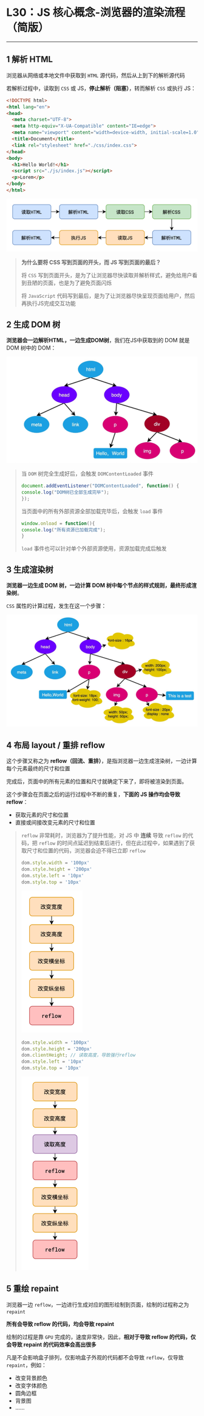 # L30：JS 核心概念-浏览器的渲染流程（简版）

---

## 1 解析 HTML

浏览器从网络或本地文件中获取到 `HTML` 源代码，然后从上到下的解析源代码

若解析过程中，读取到 `CSS` 或 JS，**停止解析（阻塞）**，转而解析 `CSS` 或执行 JS：

```html
<!DOCTYPE html>
<html lang="en">
<head>
  <meta charset="UTF-8">
  <meta http-equiv="X-UA-Compatible" content="IE=edge">
  <meta name="viewport" content="width=device-width, initial-scale=1.0">
  <title>Document</title>
  <link rel="stylesheet" href="./css/index.css">
</head>
<body>
  <h1>Hello World!</h1>
  <script src="./js/index.js"></script>
  <p>Lorem</p>
</body>
</html>
```

![](assets/30.1.png)

> **为什么要将 CSS 写到页面的开头，而 JS 写到页面的最后？**
>
> 将 `CSS` 写到页面开头，是为了让浏览器尽快读取并解析样式，避免给用户看到丑陋的页面，也是为了避免页面闪烁
>
> 将 `JavaScript` 代码写到最后，是为了让浏览器尽快呈现页面给用户，然后再执行JS完成交互功能



## 2 生成 DOM 树

**浏览器会一边解析HTML，一边生成DOM树**，我们在JS中获取到的 DOM 就是 DOM 树中的 DOM：

![](assets/30.2.png)

> 当 `DOM` 树完全生成好后，会触发 `DOMContentLoaded` 事件
>
> ```js
> document.addEventListener("DOMContentLoaded", function() {
> console.log("DOM树已全部生成完毕");
> });
> ```
>
> 当页面中的所有外部资源全部加载完毕后，会触发 `load` 事件
>
> ```js
> window.onload = function(){
> console.log("所有资源已加载完成");
> }
> ```
>
> `load` 事件也可以针对单个外部资源使用，资源加载完成后触发



## 3 生成渲染树

**浏览器一边生成 DOM 树，一边计算 DOM 树中每个节点的样式规则，最终形成渲染树**。

`CSS` 属性的计算过程，发生在这一个步骤：

![](assets/30.3.png)



## 4 布局 layout / 重排 reflow

这个步骤又称之为 **reflow（回流、重排）**，是指浏览器一边生成渲染树，一边计算每个元素最终的尺寸和位置

完成后，页面中的所有元素的位置和尺寸就确定下来了，即将被渲染到页面。

这个步骤会在页面之后的运行过程中不断的重复，**下面的 JS 操作均会导致 reflow**：

- 获取元素的尺寸和位置
- 直接或间接改变元素的尺寸和位置

> `reflow` 非常耗时，浏览器为了提升性能，对 JS 中 **连续** 导致 `reflow` 的代码，把 `reflow` 的时间点延迟到结束后进行，但在此过程中，如果遇到了获取尺寸和位置的代码，浏览器会迫不得已立即 `reflow`
>
> ```js
> dom.style.width = '100px'
> dom.style.height = '200px'
> dom.style.left = '10px'
> dom.style.top = '10px'
> ```
>
> <img src="assets/30.4.png" alt="30.5.png" style="zoom:50%;" />
>
> ```js
> dom.style.width = '100px'
> dom.style.height = '200px'
> dom.clientHeight; // 读取高度，导致强行reflow
> dom.style.left = '10px'
> dom.style.top = '10px'
> ```
>
> <img src="assets/30.5.png" alt="30.5.png" style="zoom:50%;" />



## 5 重绘 repaint

浏览器一边 `reflow`，一边进行生成对应的图形绘制到页面，绘制的过程称之为 `repaint`

**所有会导致 reflow 的代码，均会导致 repaint**

绘制的过程是靠 `GPU` 完成的，速度非常快，因此，**相对于导致 reflow 的代码，仅会导致 repaint 的代码效率会高出很多**

凡是不会影响盒子排列，仅影响盒子外观的代码都不会导致 `reflow`，仅导致 `repaint`，例如：

- 改变背景颜色
- 改变字体颜色
- 圆角边框
- 背景图
- ......
